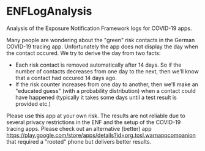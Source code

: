 # ENFLogAnalysis

Analysis of the Exposure Notification Framework logs for COVID-19 apps. 

Many people are wondering about the "green" risk contacts in the German COVID-19 tracing app. Unfortunately the app does not display the day when the contact occured. We try to derive the day from two facts:

* Each risk contact is removed automatically after 14 days. So if the number of contacts decreases from one day to the next, then we'll know that a contact had occured 14 days ago.
* If the risk counter increases from one day to another, then we'll make an "educated guess" (with a probability distribution) when a contact could have happened (typically it takes some days until a test result is provided etc.)

Please use this app at your own risk. The results are not reliable due to several privacy restrictions in the ENF and the setup of the COVID-19 tracing apps. Please check out an alternative (better) app
https://play.google.com/store/apps/details?id=org.tosl.warnappcompanion that required a "rooted" phone but delivers better results.

